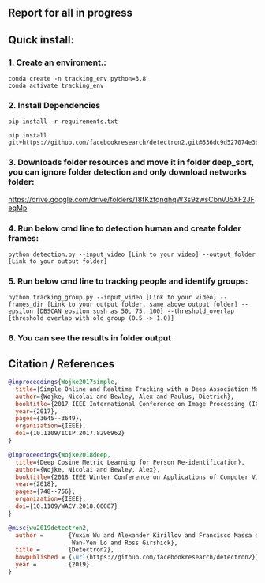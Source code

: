 ## Report for all in progress
## Quick install:
### 1. Create an enviroment.:
```
conda create -n tracking_env python=3.8
conda activate tracking_env
```

### 2. Install Dependencies
```
pip install -r requirements.txt
```
```
pip install git+https://github.com/facebookresearch/detectron2.git@536dc9d527074e3b15df5f6677ffe1f4e104a4ab
```

### 3. Downloads folder resources and move it in folder deep_sort, you can ignore folder detection and only download networks folder:
https://drive.google.com/drive/folders/18fKzfqnqhqW3s9zwsCbnVJ5XF2JFeqMp
### 4. Run below cmd line to detection human and create folder frames:
```
python detection.py --input_video [Link to your video] --output_folder [Link to your output folder]
```
### 5. Run below cmd line to tracking people and identify groups:
```
python tracking_group.py --input_video [Link to your video] --frames_dir [Link to your output folder, same above output folder] --epsilon [DBSCAN epsilon sush as 50, 75, 100] --threshold_overlap [threshold overlap with old group (0.5 -> 1.0)]
```
### 6. You can see the results in folder output

## Citation / References
```bibtex
@inproceedings{Wojke2017simple,
  title={Simple Online and Realtime Tracking with a Deep Association Metric},
  author={Wojke, Nicolai and Bewley, Alex and Paulus, Dietrich},
  booktitle={2017 IEEE International Conference on Image Processing (ICIP)},
  year={2017},
  pages={3645--3649},
  organization={IEEE},
  doi={10.1109/ICIP.2017.8296962}
}

@inproceedings{Wojke2018deep,
  title={Deep Cosine Metric Learning for Person Re-identification},
  author={Wojke, Nicolai and Bewley, Alex},
  booktitle={2018 IEEE Winter Conference on Applications of Computer Vision (WACV)},
  year={2018},
  pages={748--756},
  organization={IEEE},
  doi={10.1109/WACV.2018.00087}
}

@misc{wu2019detectron2,
  author =       {Yuxin Wu and Alexander Kirillov and Francisco Massa and
                  Wan-Yen Lo and Ross Girshick},
  title =        {Detectron2},
  howpublished = {\url{https://github.com/facebookresearch/detectron2}},
  year =         {2019}
}


